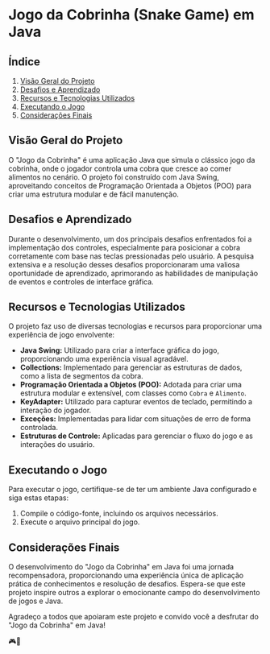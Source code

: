 
 <h1> Jogo da Cobrinha (Snake Game) em Java</h1>
    <h2>Índice</h2>
    <ol>
        <li><a href="#visão-geral-do-projeto">Visão Geral do Projeto</a></li>
        <li><a href="#desafios-e-aprendizado">Desafios e Aprendizado</a></li>
        <li><a href="#recursos-e-tecnologias-utilizados">Recursos e Tecnologias Utilizados</a></li>
        <li><a href="#executando-o-jogo">Executando o Jogo</a></li>
        <li><a href="#considerações-finais">Considerações Finais</a></li>
    </ol>
    <h2 id="visão-geral-do-projeto">Visão Geral do Projeto</h2>
    <p>O "Jogo da Cobrinha" é uma aplicação Java que simula o clássico jogo da cobrinha, onde o jogador controla uma cobra
        que cresce ao comer alimentos no cenário. O projeto foi construído com Java Swing, aproveitando conceitos de
        Programação Orientada a Objetos (POO) para criar uma estrutura modular e de fácil manutenção.</p>
    <h2 id="desafios-e-aprendizado">Desafios e Aprendizado</h2>
    <p>Durante o desenvolvimento, um dos principais desafios enfrentados foi a implementação dos controles,
        especialmente para posicionar a cobra corretamente com base nas teclas pressionadas pelo usuário. A pesquisa
        extensiva e a resolução desses desafios proporcionaram uma valiosa oportunidade de aprendizado, aprimorando as
        habilidades de manipulação de eventos e controles de interface gráfica.</p>
    <h2 id="recursos-e-tecnologias-utilizados">Recursos e Tecnologias Utilizados</h2>
    <p>O projeto faz uso de diversas tecnologias e recursos para proporcionar uma experiência de jogo envolvente:</p>
    <ul>
        <li><strong>Java Swing:</strong> Utilizado para criar a interface gráfica do jogo, proporcionando uma experiência
            visual agradável.</li>
        <li><strong>Collections:</strong> Implementado para gerenciar as estruturas de dados, como a lista de segmentos
            da cobra.</li>
        <li><strong>Programação Orientada a Objetos (POO):</strong> Adotada para criar uma estrutura modular e
            extensível, com classes como <code>Cobra</code> e <code>Alimento</code>.</li>
        <li><strong>KeyAdapter:</strong> Utilizado para capturar eventos de teclado, permitindo a interação do
            jogador.</li>
        <li><strong>Exceções:</strong> Implementadas para lidar com situações de erro de forma controlada.</li>
        <li><strong>Estruturas de Controle:</strong> Aplicadas para gerenciar o fluxo do jogo e as interações do
            usuário.</li>
    </ul>
    <h2 id="executando-o-jogo">Executando o Jogo</h2>
    <p>Para executar o jogo, certifique-se de ter um ambiente Java configurado e siga estas etapas:</p>
    <ol>
        <li>Compile o código-fonte, incluindo os arquivos necessários.</li>
        <li>Execute o arquivo principal do jogo.</li>
    </ol>
    <h2 id="considerações-finais">Considerações Finais</h2>
    <p>O desenvolvimento do "Jogo da Cobrinha" em Java foi uma jornada recompensadora, proporcionando uma experiência
        única de aplicação prática de conhecimentos e resolução de desafios. Espera-se que este projeto inspire outros a
        explorar o emocionante campo do desenvolvimento de jogos e Java.</p>
    <p>Agradeço a todos que apoiaram este projeto e convido você a desfrutar do "Jogo da Cobrinha" em Java!</p>
    <p>🎮🐍</p>
